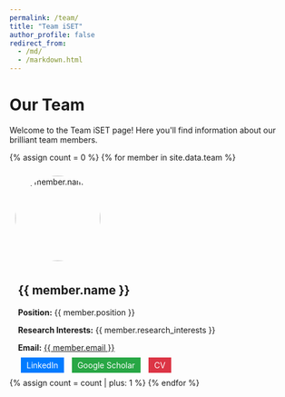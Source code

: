 ```yaml
---
permalink: /team/
title: "Team iSET"
author_profile: false
redirect_from: 
  - /md/
  - /markdown.html
---
```


<style>
    .profile-pic {
        width: 150px;
        height: 150px;
        border-radius: 50%;
        margin: 10px;
    }

    .align-left, .align-right {
        display: flex;
        flex-direction: row;
        align-items: center;
        margin-bottom: 20px;
    }

    .align-right {
        flex-direction: row-reverse;
    }

    .info {
        padding: 0 15px;
    }

    .btn {
        padding: 5px 10px;
        margin: 5px;
        border: none;
        color: white;
        text-decoration: none;
    }

    .btn-blue {
        background-color: #007BFF;
    }

    .btn-green {
        background-color: #28a745;
    }

    .btn-red {
        background-color: #dc3545;
    }
</style>

# Our Team

Welcome to the Team iSET page! Here you'll find information about our brilliant team members.

{% assign count = 0 %}
{% for member in site.data.team %}
<div class="{% if count | modulo: 2 == 0 %}align-left{% else %}align-right{% endif %}">
    <img src="{{ '/images/' | append: member.image | relative_url }}" alt="{{ member.name }}" class="profile-pic">
    <div class="info">
        <h2>{{ member.name }}</h2>
        <p><strong>Position:</strong> {{ member.position }}</p>
        <p><strong>Research Interests:</strong> {{ member.research_interests }}</p>
        <p><strong>Email:</strong> <a href="mailto:{{ member.email }}">{{ member.email }}</a></p>
        <p>
            <a href="{{ member.linkedin }}" class="btn btn-blue">LinkedIn</a>
            <a href="{{ member.google_scholar }}" class="btn btn-green">Google Scholar</a>
            <a href="{{ member.cv }}" class="btn btn-red">CV</a>
        </p>
    </div>
</div>
{% assign count = count | plus: 1 %}
{% endfor %}

